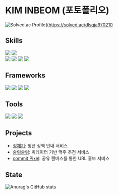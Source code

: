 # KIM INBEOM (포토폴리오)

![Solved.ac Profile](http://mazassumnida.wtf/api/generate_badge?boj=dlsqja970210)](https://solved.ac/dlsqja970210

## Skills
<div>
<img src="https://img.shields.io/badge/Java-437291?style=flat-square&logo=openjdk&logoColor=white"/>
<img src="https://img.shields.io/badge/MySQL-4479A1?style=flat-square&logo=mysql&logoColor=white"/>
</div>
<div>
  <img src="https://img.shields.io/badge/HTML5-E34F26?style=flat-square&logo=html5&logoColor=white"/>
  <img src="https://img.shields.io/badge/CSS3-1572B6?style=flat-square&logo=css3&logoColor=white"/>
  <img src="https://img.shields.io/badge/JavaScript-F7DF1E?style=flat-square&logo=javascript&logoColor=white"/>
  <img src="https://img.shields.io/badge/TypeScript-3178C6?style=flat-square&logo=typescript&logoColor=white"/>
</div>

## Frameworks
<div>
  <img src="https://img.shields.io/badge/Spring-6DB33F?style=flat-square&logo=spring&logoColor=white"/>
  <img src="https://img.shields.io/badge/Spring Boot-6DB33F?style=flat-square&logo=springboot&logoColor=white"/>
  <img src="https://img.shields.io/badge/Next.js-000000?style=flat-square&logo=nextdotjs&logoColor=white"/>
  <img src="https://img.shields.io/badge/Vue.js-4FC08D?style=flat-square&logo=vuedotjs&logoColor=white"/>
</div>

## Tools
<div>
  <img src="https://img.shields.io/badge/IntelliJ IDEA-000000?style=flat-square&logo=intellijidea&logoColor=white"/>
  <img src="https://img.shields.io/badge/Eclipse IDE-2C2255?style=flat-square&logo=eclipseide&logoColor=white"/>
  <img src="https://img.shields.io/badge/Visual Studio Code-007ACC?style=flat-square&logo=visualstudiocode&logoColor=white"/>
</div>

## Projects
- [정채기](http://www.jeongchaegi.com/): 청년 정책 안내 서비스 
- [술렁술렁](https://sulleong.site/): 빅데이터 기반 맥주 추천 서비스
- [commit Pixel](https://commitpixel.com/): 공유 캔버스를 통한 URL 홍보 서비스


## State
![Anurag's GitHub stats](https://github-readme-stats.vercel.app/api?username=Inbeom-970210&show_icons=true&theme=radical)
